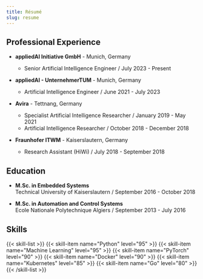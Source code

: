 ```yaml
---
title: Résumé 
slug: resume
---
```


## Professional Experience

* **appliedAI Initiative GmbH** - Munich, Germany
  - Senior Artificial Intelligence Engineer / July 2023 - Present

* **appliedAI - UnternehmerTUM** - Munich, Germany
  - Artificial Intelligence Engineer / June 2021 - July 2023

* **Avira** - Tettnang, Germany  
  - Specialist Artificial Intelligence Researcher / January 2019 - May 2021
  - Artificial Intelligence Researcher / October 2018 - December 2018 
    
* **Fraunhofer ITWM** - Kaiserslautern, Germany  
  - Research Assistant (HiWi) / July 2018 - September 2018
     
## Education

* **M.Sc. in Embedded Systems**  
Technical University of Kaiserslautern / September 2016 - October 2018

* **M.Sc. in Automation and Control Systems**  
Ecole Nationale Polytechnique Algiers / September 2013 - July 2016

## Skills

{{< skill-list >}}
  {{< skill-item name="Python" level="95" >}}
  {{< skill-item name="Machine Learning" level="95" >}}
  {{< skill-item name="PyTorch" level="90" >}}
  {{< skill-item name="Docker" level="90" >}}
  {{< skill-item name="Kubernetes" level="85" >}}
  {{< skill-item name="Go" level="80" >}}
{{< /skill-list >}}
